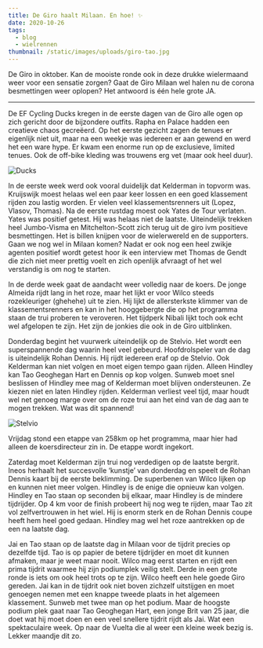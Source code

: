 ```yaml
---
title: De Giro haalt Milaan. En hoe! ✨
date: 2020-10-26
tags:
  - blog
  - wielrennen
thumbnail: /static/images/uploads/giro-tao.jpg
---
```


De Giro in oktober. Kan de mooiste ronde ook in deze drukke wielermaand weer voor een sensatie zorgen? Gaat de Giro Milaan wel halen nu de corona besmettingen weer oplopen? Het antwoord is één hele grote JA.

---

De EF Cycling Ducks kregen in de eerste dagen van de Giro alle ogen op zich gericht door de bijzondere outfits. Rapha en Palace hadden een creatieve chaos gecreëerd. Op het eerste gezicht zagen de tenues er eigenlijk niet uit, maar na een weekje was iedereen er aan gewend en werd het een ware hype. Er kwam een enorme run op de exclusieve, limited tenues. Ook de off-bike kleding was trouwens erg vet (maar ook heel duur).

![](/static/images/uploads/giro-duck.jpg "Ducks")

In de eerste week werd ook vooral duidelijk dat Kelderman in topvorm was. Kruijswijk moest helaas wel een paar keer lossen en een goed klassement rijden zou lastig worden. Er vielen veel klassementsrenners uit (Lopez, Vlasov, Thomas). Na de eerste rustdag moest ook Yates de Tour verlaten. Yates was positief getest. Hij was helaas niet de laatste. Uiteindelijk trekken heel Jumbo-Visma en Mitchelton-Scott zich terug uit de giro ivm positieve besmettingen. Het is billen knijpen voor de wielerwereld en de supporters. Gaan we nog wel in Milaan komen? Nadat er ook nog een heel zwikje agenten positief wordt getest hoor ik een interview met Thomas de Gendt die zich niet meer prettig voelt en zich openlijk afvraagt of het wel verstandig is om nog te starten.

In de derde week gaat de aandacht weer volledig naar de koers. De jonge Almeida rijdt lang in het roze, maar het lijkt er voor Wilco steeds rozekleuriger (ghehehe) uit te zien. Hij lijkt de allersterkste klimmer van de klassementsrenners en kan in het hooggebergte die op het programma staan de trui proberen te veroveren. Het tijdperk Nibali lijkt toch ook echt wel afgelopen te zijn. Het zijn de jonkies die ook in de Giro uitblinken.

Donderdag begint het vuurwerk uiteindelijk op de Stelvio. Het wordt een superspannende dag waarin heel veel gebeurd. Hoofdrolspeler van de dag is uiteindelijk Rohan Dennis. Hij rijdt iedereen eraf op de Stelvio. Ook Kelderman kan niet volgen en moet eigen tempo gaan rijden. Alleen Hindley kan Tao Geoghegan Hart en Dennis op kop volgen. Sunweb moet snel beslissen of Hindley mee mag of Kelderman moet blijven ondersteunen. Ze kiezen niet en laten Hindley rijden. Kelderman verliest veel tijd, maar houdt wel net genoeg marge over om de roze trui aan het eind van de dag aan te mogen trekken. Wat was dit spannend!

![](/static/images/uploads/giro-stelvio.jpg "Stelvio")

Vrijdag stond een etappe van 258km op het programma, maar hier had alleen de koersdirecteur zin in. De etappe wordt ingekort.

Zaterdag moet Kelderman zijn trui nog verdedigen op de laatste bergrit. Ineos herhaalt het succesvolle ‘kunstje’ van donderdag en speelt de Rohan Dennis kaart bij de eerste beklimming. De superbenen van Wilco lijken op en kunnen niet meer volgen. Hindley is de enige die opnieuw kan volgen. Hindley en Tao staan op seconden bij elkaar, maar Hindley is de mindere tijdrijder. Op 4 km voor de finish probeert hij nog weg te rijden, maar Tao zit vol zelfvertrouwen in het wiel. Hij is enorm sterk en de Rohan Dennis coupe heeft hem heel goed gedaan. Hindley mag wel het roze aantrekken op de een na laatste dag.

Jai en Tao staan op de laatste dag in Milaan voor de tijdrit precies op dezelfde tijd. Tao is op papier de betere tijdrijder en moet dit kunnen afmaken, maar je weet maar nooit. Wilco mag eerst starten en rijdt een prima tijdrit waarmee hij zijn podiumplek veilig stelt. Derde in een grote ronde is iets om ook heel trots op te zijn. Wilco heeft een hele goede Giro gereden. Jai kan in de tijdrit ook niet boven zichzelf uitstijgen en moet genoegen nemen met een knappe tweede plaats in het algemeen klassement. Sunweb met twee man op het podium. Maar de hoogste podium plek gaat naar  Tao Geoghegan Hart, een jonge Brit van 25 jaar, die doet wat hij moet doen en een veel snellere tijdrit rijdt als Jai. Wat een spektaculaire week. Op naar de Vuelta die al weer een kleine week bezig is. Lekker maandje dit zo.

